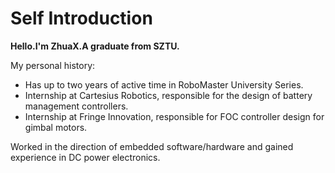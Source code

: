 # Self Introduction

**Hello.I'm ZhuaX.A graduate from SZTU.**

My personal history:

- Has up to two years of active time in RoboMaster University Series.
- Internship at Cartesius Robotics, responsible for the design of battery management controllers.
- Internship at Fringe Innovation, responsible for FOC controller design for gimbal motors.

 Worked in the direction of embedded software/hardware and gained experience in DC power electronics. 